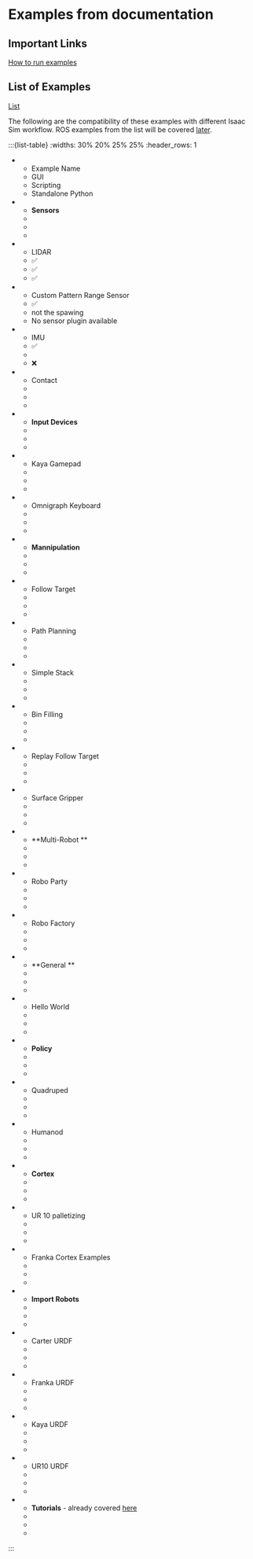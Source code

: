 # Examples from documentation

## Important Links

[How to run examples](https://docs.isaacsim.omniverse.nvidia.com/4.5.0/introduction/examples.html)

## List of Examples

[List](https://docs.isaacsim.omniverse.nvidia.com/4.5.0/introduction/examples.html)

The following are the compatibility of these examples with different Isaac Sim workflow. ROS examples from the list will be covered [later](../../isaac-sim-with-ros/tutorials.md).

:::{list-table}
:widths: 30% 20% 25% 25%
:header_rows: 1

*   - Example Name
    - GUI
    - Scripting
    - Standalone Python
*   - **Sensors**
    - 
    - 
    - 
*   - LIDAR
    - ✅
    - ✅
    - ✅
*   - Custom Pattern Range Sensor
    - ✅
    - not the spawing
    - No sensor plugin available
*   - IMU 
    - ✅
    - 
    - ❌
*   - Contact 
    - 
    - 
    - 
*   - **Input Devices** 
    - 
    - 
    - 
*   - Kaya Gamepad 
    - 
    - 
    - 
*   - Omnigraph Keyboard 
    - 
    - 
    - 
*   - **Mannipulation** 
    - 
    - 
    - 
*   - Follow Target 
    - 
    - 
    - 
*   - Path Planning 
    - 
    - 
    - 
*   - Simple Stack 
    - 
    - 
    - 
*   - Bin Filling 
    - 
    - 
    - 
*   - Replay Follow Target 
    - 
    - 
    - 
*   - Surface Gripper 
    - 
    - 
    - 
*   - **Multi-Robot **
    - 
    - 
    - 
*   - Robo Party 
    - 
    - 
    - 
*   - Robo Factory 
    - 
    - 
    - 
*   - **General **
    - 
    - 
    - 
*   - Hello World 
    - 
    - 
    - 
*   - **Policy** 
    - 
    - 
    - 
*   - Quadruped 
    - 
    - 
    - 
*   - Humanod 
    - 
    - 
    - 
*   - **Cortex** 
    - 
    - 
    - 
*   - UR 10 palletizing 
    - 
    - 
    - 
*   - Franka Cortex Examples 
    - 
    - 
    - 
*   - **Import Robots** 
    - 
    - 
    - 
*   - Carter URDF 
    - 
    - 
    - 
*   - Franka URDF 
    - 
    - 
    - 
*   - Kaya URDF 
    - 
    - 
    - 
*   - UR10 URDF 
    - 
    - 
    - 
*   - **Tutorials** - already covered [here](./standalone_examples.md/#tutorials)
    - 
    - 
    - 



:::